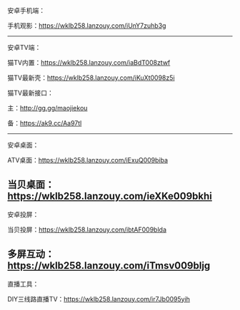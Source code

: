 安卓手机端：

手机观影：https://wklb258.lanzouy.com/iUnY7zuhb3g

--------------------------------------------------------

安卓TV端：

猫TV内置：https://wklb258.lanzouy.com/iaBdT008ztwf



猫TV最新壳：https://wklb258.lanzouy.com/iKuXt0098z5i


猫TV最新接口：

主：http://gg.gg/maojiekou

备：https://ak9.cc/Aa97tl

--------------------------------------------------------
安卓桌面：

ATV桌面：https://wklb258.lanzouy.com/iExuQ009biba

当贝桌面：https://wklb258.lanzouy.com/ieXKe009bkhi
--------------------------------------------------------
安卓投屏：

当贝投屏：https://wklb258.lanzouy.com/ibtAF009blda

多屏互动：https://wklb258.lanzouy.com/iTmsv009bljg
--------------------------------------------------------
直播工具：

DIY三线路直播TV：https://wklb258.lanzouy.com/ir7Jb0095yih

